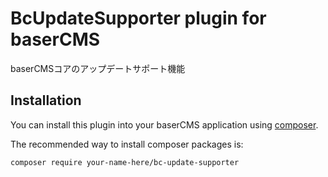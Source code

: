 # BcUpdateSupporter plugin for baserCMS

baserCMSコアのアップデートサポート機能

## Installation

You can install this plugin into your baserCMS application using [composer](https://getcomposer.org).

The recommended way to install composer packages is:

```
composer require your-name-here/bc-update-supporter
```
